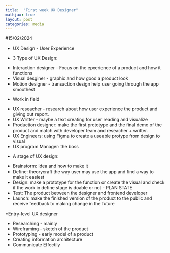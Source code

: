 ```yaml
---
title:  "First week UX Designer"
mathjax: true
layout: post
categories: media
---
```


#15/02/2024

* UX Design - User Experience

* 3 Type of UX Design:
+ Interaction designer - Focus on the epxerience of a product and how it functions
+ Visual desginer - graphic and how good a product look
+ Motion designer - transaction design help user going through the app smoothest

* Work in field
+ UX reseacher - research about how user experience the product and giving out report.
+ UX Writter - maybe a text creating for user reading and visualize
+ Production designer: make the first prototype and the final demo of the product and match with developer team and reseacher + writter.
+ UX Engineers: using Figma to create a useable protype from design to visual 
+ UX program Manager: the boss

* A stage of UX design:
+ Brainstorm: Idea and how to make it
+ Define: theorycraft the way user may use the app and find a way to make it easiest
+ Design: make a prototype for the function or create the visual and check if the work in define stage is doable or not - PLAN STATE
+ Test: The product between the designer and frontend developer
+ Launch: make the finished version of the product to the public and receive feedback to making change in the future

*Entry-level UX designer
+ Researching - mainly
+ Wireframing - sketch of the product
+ Prototyping - early model of a product
+ Creating information architecture
+ Communicate Effectily
